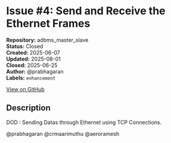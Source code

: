 # Issue #4: Send and Receive the Ethernet Frames

**Repository:** adbms_master_slave  
**Status:** Closed  
**Created:** 2025-06-07  
**Updated:** 2025-08-01  
**Closed:** 2025-06-25  
**Author:** @prabhagaran  
**Labels:** `enhancement`  

[View on GitHub](https://github.com/Simtestlab/adbms_master_slave/issues/4)

## Description

DOD : Sending Datas through Ethernet using TCP Connections.


@prabhagaran @crmaarimuthu @aeroramesh 


